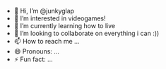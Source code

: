- 👋 Hi, I’m @junkyglap
- 👀 I’m interested in videogames!
- 🌱 I’m currently learning how to live
- 💞️ I’m looking to collaborate on everything i can :))
- 📫 How to reach me ...
- 😄 Pronouns: ...
- ⚡ Fun fact: ...

<!---
junkyglap/junkyglap is a ✨ special ✨ repository because its `README.md` (this file) appears on your GitHub profile.
You can click the Preview link to take a look at your changes.
--->
